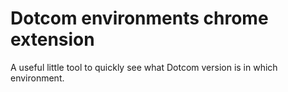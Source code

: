 # Dotcom environments chrome extension

A useful little tool to quickly see what Dotcom version is in which environment.
